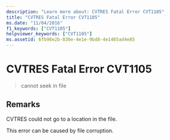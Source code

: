 ```yaml
---
description: "Learn more about: CVTRES Fatal Error CVT1105"
title: "CVTRES Fatal Error CVT1105"
ms.date: "11/04/2016"
f1_keywords: ["CVT1105"]
helpviewer_keywords: ["CVT1105"]
ms.assetid: 6fb98e2b-836e-4e1e-9bd8-4e1465ad4e85
---
```

# CVTRES Fatal Error CVT1105

> cannot seek in file

## Remarks

CVTRES could not go to a location in the file.

This error can be caused by file corruption.
